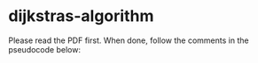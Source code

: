 # dijkstras-algorithm

Please read the PDF first. When done, follow the comments in the pseudocode below:

